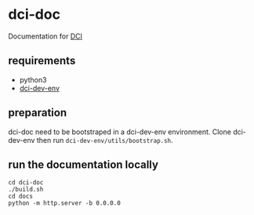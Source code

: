 # dci-doc

Documentation for [DCI](https://distributed-ci.io)

## requirements

- python3
- [dci-dev-env](https://softwarefactory-project.io/r/dci-dev-env)

## preparation

dci-doc need to be bootstraped in a dci-dev-env environment.
Clone dci-dev-env then run `dci-dev-env/utils/bootstrap.sh`.

## run the documentation locally

    cd dci-doc
    ./build.sh
    cd docs
    python -m http.server -b 0.0.0.0

